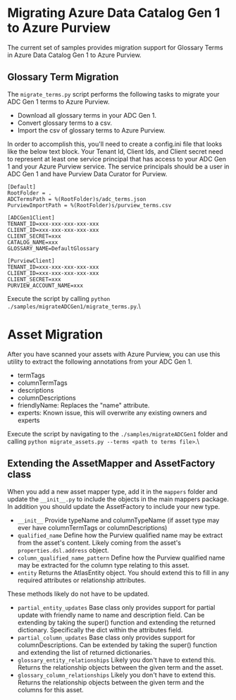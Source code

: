 # Migrating Azure Data Catalog Gen 1 to Azure Purview

The current set of samples provides migration support for Glossary Terms in
Azure Data Catalog Gen 1 to Azure Purview.

## Glossary Term Migration

The `migrate_terms.py` script performs the following tasks to migrate your ADC Gen 1
terms to Azure Purview.

* Download all glossary terms in your ADC Gen 1.
* Convert glossary terms to a csv.
* Import the csv of glossary terms to Azure Purview.

In order to accomplish this, you'll need to create a config.ini file that looks
like the below text block.  Your Tenant Id, Client Ids, and Client secret need
to represent at least one service principal that has access to your ADC Gen 1
and your Azure Purview service. The service principals should be a user in ADC
Gen 1 and have Purview Data Curator for Purview.

```
[Default]
RootFolder = .
ADCTermsPath = %(RootFolder)s/adc_terms.json
PurviewImportPath = %(RootFolder)s/purview_terms.csv

[ADCGen1Client]
TENANT_ID=xxx-xxx-xxx-xxx-xxx
CLIENT_ID=xxx-xxx-xxx-xxx-xxx
CLIENT_SECRET=xxx
CATALOG_NAME=xxx
GLOSSARY_NAME=DefaultGlossary

[PurviewClient]
TENANT_ID=xxx-xxx-xxx-xxx-xxx
CLIENT_ID=xxx-xxx-xxx-xxx-xxx
CLIENT_SECRET=xxx
PURVIEW_ACCOUNT_NAME=xxx
```

Execute the script by calling `python ./samples/migrateADCGen1/migrate_terms.py`.\

# Asset Migration

After you have scanned your assets with Azure Purview, you can use this utility
to extract the following annotations from your ADC Gen 1.

* termTags
* columnTermTags
* descriptions
* columnDescriptions
* friendlyName: Replaces the "name" attribute.
* experts: Known issue, this will overwrite any existing owners and experts

Execute the script by navigating to the `./samples/migrateADCGen1` folder and
calling `python migrate_assets.py --terms <path to terms file>`.\

## Extending the AssetMapper and AssetFactory class

When you add a new asset mapper type, add it in the `mappers` folder and update
the `__init__.py` to include the objects in the main mappers package. In addition
you should update the AssetFactory to include your new type.

* `__init__` Provide typeName and columnTypeName (if asset type may ever have columnTermTags or columnDescriptions)
* `qualified_name` Define how the Purview qualified name may be extract from the asset's content. Likely coming from the asset's `properties.dsl.address` object.
* `column_qualified_name_pattern` Define how the Purview qualified name may be extracted for the column type relating to this asset.
* `entity` Returns the AtlasEntity object. You should extend this to fill in any required attributes or relationship attributes.

These methods likely do not have to be updated.
* `partial_entity_updates` Base class only provides support for partial update with friendly name to name and description field. Can be extending by taking the super() function and extending the returned dictionary. Specifically the dict within the attributes field.
* `partial_column_updates` Base class only provides support for columnDescriptions. Can be extended by taking the super() function and extending the list of returned dictionaries.
* `glossary_entity_relationships` Likely you don't have to extend this. Returns the relationship objects between the given term and the asset.
* `glossary_column_relationships` Likely you don't have to extend this. Returns the relationship objects between the given term and the columns for this asset.
